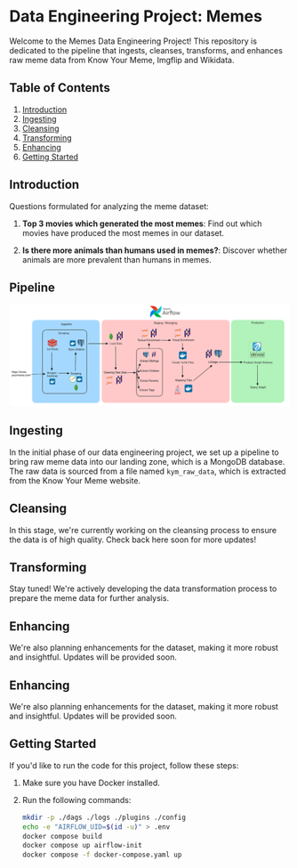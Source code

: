 # Data Engineering Project: Memes

Welcome to the Memes Data Engineering Project! This repository is dedicated to the pipeline that ingests, cleanses, transforms, and enhances raw meme data from Know Your Meme, Imgflip and Wikidata.

## Table of Contents

1. [Introduction](#introduction)
2. [Ingesting](#ingesting)
3. [Cleansing](#cleansing)
4. [Transforming](#transforming)
5. [Enhancing](#enhancing)
6. [Getting Started](#getting-started)

## Introduction

Questions formulated for analyzing the meme dataset:

1. **Top 3 movies which generated the most memes**: Find out which movies have produced the most memes in our dataset.

2. **Is there more animals than humans used in memes?**: Discover whether animals are more prevalent than humans in memes.

## Pipeline

![Pipeline overview](Pipeline.png)

## Ingesting

In the initial phase of our data engineering project, we set up a pipeline to bring raw meme data into our landing zone, which is a MongoDB database. The raw data is sourced from a file named `kym_raw_data`, which is extracted from the Know Your Meme website.

## Cleansing

In this stage, we're currently working on the cleansing process to ensure the data is of high quality. Check back here soon for more updates!

## Transforming

Stay tuned! We're actively developing the data transformation process to prepare the meme data for further analysis. 

## Enhancing

We're also planning enhancements for the dataset, making it more robust and insightful. Updates will be provided soon.

## Enhancing

We're also planning enhancements for the dataset, making it more robust and insightful. Updates will be provided soon.

## Getting Started

If you'd like to run the code for this project, follow these steps:

1. Make sure you have Docker installed.

2. Run the following commands:

   ```bash
   mkdir -p ./dags ./logs ./plugins ./config
   echo -e "AIRFLOW_UID=$(id -u)" > .env
   docker compose build
   docker compose up airflow-init
   docker compose -f docker-compose.yaml up
   ```

